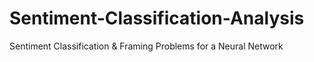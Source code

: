 # Sentiment-Classification-Analysis
Sentiment Classification &amp; Framing Problems for a Neural Network
